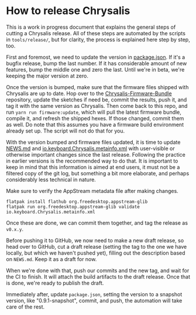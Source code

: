 How to release Chrysalis
========================

This is a work in progress document that explains the general steps of cutting a
Chrysalis release. All of these steps are automated by the scripts in
`tools/release/`, but for clarity, the process is explained here step by step,
too.

First and foremost, we need to update the version in
[package.json](../package.json). If it's a bugfix release, bump the last number.
If it has considerable amount of new features, bump the middle one and zero the
last. Until we're in beta, we're keeping the major version at zero.

Once the version is bumped, make sure that the firmware files shipped with
Chrysalis are up to date. Hop over to the
[Chrysalis-Firmware-Bundle][repo:bundle] repository, update the sketches if need
be, commit the results, push it, and tag it with the same version as Chrysalis.
Then come back to this repo, and run `yarn run firmware:update`, which will pull
the latest firmware bundle, compile it, and refresh the shipped hexes. If those
changed, commit them as well. Do note that this assumes you have a firmware
build environment already set up. The script will not do that for you.

 [repo:bundle]: https://github.com/keyboardio/Chrysalis-Firmware-Bundle

With the version bumped and firmware files updated, it is time to update
[NEWS.md](../NEWS.md) and
[io.keyboard.Chrysalis.metainfo.xml](../io.keyboard.Chrysalis.metainfo.xml) with
user-visible or otherwise important changes since the last release. Following
the practice in earlier versions is the recommended way to do that. It is
important to keep in mind that this information is aimed at end users, it must
not be a filtered copy of the git log, but something a bit more elaborate, and
perhaps considerably less technical in nature.

Make sure to verify the AppStream metadata file after making changes.

    flatpak install flathub org.freedesktop.appstream-glib
    flatpak run org.freedesktop.appstream-glib validate io.keyboard.Chrysalis.metainfo.xml

Once these are done, we can commit them together, and tag the release as
`v0.x.y`.

Before pushing it to GitHub, we now need to make a new draft release, so head
over to GitHub, cut a draft release (setting the tag to the one we have locally,
but which we haven't pushed yet), filling out the description based on
`NEWS.md`. Keep it as a draft for now.

When we're done with that, push our commits and the new tag, and wait for the CI
to finish. It will attach the build artifacts to the draft release. Once that is
done, we're ready to publish the draft.

Immediately after, update `package.json`, setting the version to a snapshot
version, like "0.9.1-snapshot", commit, and push, the automation will take care
of the rest.
